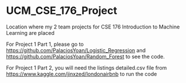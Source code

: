 # UCM_CSE_176_Project
Location where my 2 team projects for CSE 176 Introduction to Machine Learning are placed

For Project 1 Part 1, please go to https://github.com/PalaciosYoan/Logistic_Regression and https://github.com/PalaciosYoan/Random_Forest to see the code.

For Project 1 Part 2, you will need the listings detailed.csv file from https://www.kaggle.com/jinxzed/londonairbnb to run the code

